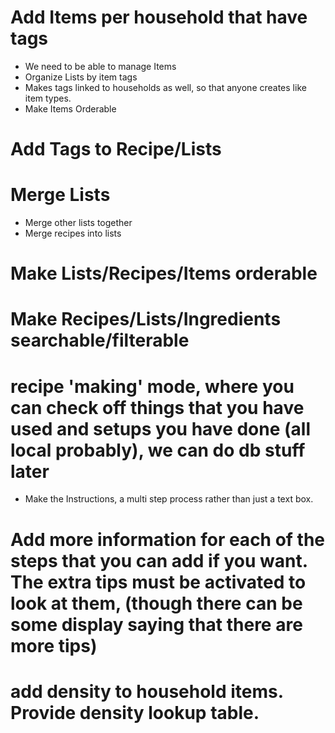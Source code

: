 # Add Items per household that have tags
  <!-- - Add list item that replaces the Item we know now. -->
  - We need to be able to manage Items
  - Organize Lists by item tags
  - Makes tags linked to households as well, so that anyone creates like item types.
  - Make Items Orderable
  # Add Tags to Recipe/Lists

# Merge Lists
  - Merge other lists together
  - Merge recipes into lists

# Make Lists/Recipes/Items orderable


# Make Recipes/Lists/Ingredients searchable/filterable

# recipe 'making' mode, where you can check off things that you have used and setups you have done (all local probably), we can do db stuff later
 - Make the Instructions, a multi step process rather than just a text box.


# Add more information for each of the steps that you can add if you want. The extra tips must be activated to look at them, (though there can be some display saying that there are more tips)

# add density to household items. Provide density lookup table.


